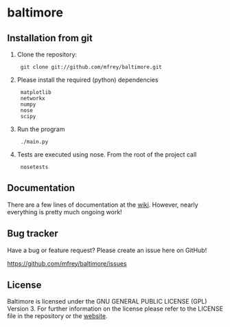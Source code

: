 baltimore
=========

Installation from git
---------------------
1. Clone the repository:

		git clone git://github.com/mfrey/baltimore.git

2. Please install the required (python) dependencies

		matplotlib
		networkx
		numpy
		nose	
		scipy

3. Run the program

		./main.py

4. Tests are executed using nose. From the root of the project call

		nosetests

Documentation
-------------
There are a few lines of documentation at the [wiki](https://github.com/mfrey/baltimore/wiki). However, nearly 
everything is pretty much ongoing work!

Bug tracker
-----------
Have a bug or feature request? Please create an issue here on GitHub!

https://github.com/mfrey/baltimore/issues

License
-------
Baltimore is licensed under the GNU GENERAL PUBLIC LICENSE (GPL) Version 3. For further information on the license please refer to the LICENSE file in the repository or the [website](https://www.gnu.org/licenses/gpl-3.0.txt).
